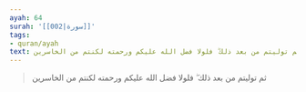 ```yaml
---
ayah: 64
surah: '[[002|سورة]]'
tags:
- quran/ayah
text: ثم توليتم من بعد ذلك ۖ فلولا فضل الله عليكم ورحمته لكنتم من الخاسرين
---
```

> ثم توليتم من بعد ذلك ۖ فلولا فضل الله عليكم ورحمته لكنتم من الخاسرين
